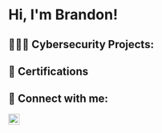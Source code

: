 <h1>Hi, I'm Brandon! </h1>

<h2>🧑🏽‍💻 Cybersecurity Projects: </h2>



<h2>📄 Certifications </h2>
<h2> 🤳 Connect with me:</h2>

[<img align="left" alt="BrandonRosado | LinkedIn" width="22px" src="https://cdn.jsdelivr.net/npm/simple-icons@v3/icons/linkedin.svg" />][linkedin]


[linkedin]: https://linkedin.com/in/brandon-o-rosado

<!--
**bxoxr/bxoxr** is a ✨ _special_ ✨ repository because its `README.md` (this file) appears on your GitHub profile.

Here are some ideas to get you started:

- 🔭 I’m currently working on ...
- 🌱 I’m currently learning ...
- 👯 I’m looking to collaborate on ...
- 🤔 I’m looking for help with ...
- 💬 Ask me about ...
- 📫 How to reach me: ...
- 😄 Pronouns: ...
- ⚡ Fun fact: ...
-->
